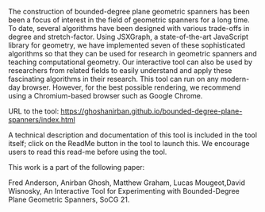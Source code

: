 The construction of bounded-degree plane geometric spanners has been been a focus of interest in the field of geometric spanners for a long time. To date, several algorithms have been designed with various trade-offs in degree and stretch-factor. Using JSXGraph, a state-of-the-art JavaScript library for geometry, we have implemented seven of these sophisticated algorithms so that they can be used for research in geometric spanners and teaching computational geometry. Our interactive tool can also be used by researchers from related fields to easily understand and apply these fascinating algorithms in their research. This tool can run on any modern-day browser. However, for the best possible rendering, we recommend using a Chromium-based browser such as Google Chrome.

URL to the tool: https://ghoshanirban.github.io/bounded-degree-plane-spanners/index.html

A technical description and documentation of this tool is included in the tool itself; click on the ReadMe button in the tool to launch this.  We encourage users to read this read-me before using the tool.

This work is a part of the following paper:

Fred Anderson, Anirban Ghosh, Matthew Graham, Lucas Mougeot,David Wisnosky, An Interactive Tool for Experimenting with Bounded-Degree Plane Geometric Spanners, SoCG 21.

